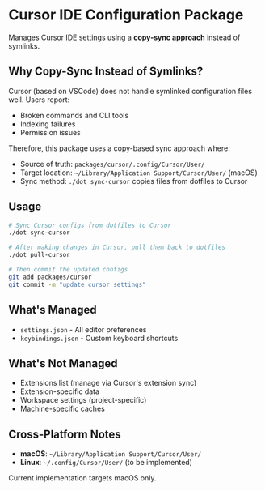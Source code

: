 # Cursor IDE Configuration Package

Manages Cursor IDE settings using a **copy-sync approach** instead of symlinks.

## Why Copy-Sync Instead of Symlinks?

Cursor (based on VSCode) does not handle symlinked configuration files well. Users report:

- Broken commands and CLI tools
- Indexing failures
- Permission issues

Therefore, this package uses a copy-based sync approach where:

- Source of truth: `packages/cursor/.config/Cursor/User/`
- Target location: `~/Library/Application Support/Cursor/User/` (macOS)
- Sync method: `./dot sync-cursor` copies files from dotfiles to Cursor

## Usage

```bash
# Sync Cursor configs from dotfiles to Cursor
./dot sync-cursor

# After making changes in Cursor, pull them back to dotfiles
./dot pull-cursor

# Then commit the updated configs
git add packages/cursor
git commit -m "update cursor settings"
```

## What's Managed

- `settings.json` - All editor preferences
- `keybindings.json` - Custom keyboard shortcuts

## What's Not Managed

- Extensions list (manage via Cursor's extension sync)
- Extension-specific data
- Workspace settings (project-specific)
- Machine-specific caches

## Cross-Platform Notes

- **macOS**: `~/Library/Application Support/Cursor/User/`
- **Linux**: `~/.config/Cursor/User/` (to be implemented)

Current implementation targets macOS only.
